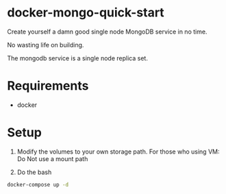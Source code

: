 # docker-mongo-quick-start

Create yourself a damn good single node MongoDB service in no time.

No wasting life on building.

The mongodb service is a single node replica set.

# Requirements
* docker

# Setup
1. Modify the volumes to your own storage path.
For those who using VM: Do Not use a mount path 

2. Do the bash
```bash
docker-compose up -d
```